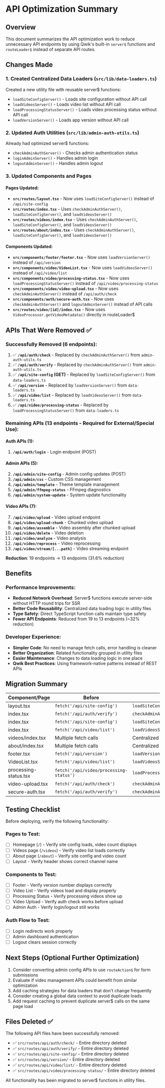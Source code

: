 # API Optimization Summary

## Overview

This document summarizes the API optimization work to reduce unnecessary API endpoints by using Qwik's built-in `server$` functions and `routeLoader$` instead of separate API routes.

## Changes Made

### 1. Created Centralized Data Loaders (`src/lib/data-loaders.ts`)

Created a new utility file with reusable server$ functions:

- `loadSiteConfigServer()` - Loads site configuration without API call
- `loadVideosServer()` - Loads video list without API call
- `loadProcessingStatusServer()` - Loads video processing status without API call
- `loadVersionServer()` - Loads app version without API call

### 2. Updated Auth Utilities (`src/lib/admin-auth-utils.ts`)

Already had optimized server$ functions:

- `checkAdminAuthServer()` - Checks admin authentication status
- `loginAdminServer()` - Handles admin login
- `logoutAdminServer()` - Handles admin logout

### 3. Updated Components and Pages

#### Pages Updated:

- **`src/routes/layout.tsx`** - Now uses `loadSiteConfigServer()` instead of `/api/site-config`
- **`src/routes/index.tsx`** - Uses `checkAdminAuthServer()`, `loadSiteConfigServer()`, and `loadVideosServer()`
- **`src/routes/videos/index.tsx`** - Uses `checkAdminAuthServer()`, `loadSiteConfigServer()`, and `loadVideosServer()`
- **`src/routes/about/index.tsx`** - Uses `checkAdminAuthServer()`, `loadSiteConfigServer()`, and `loadVideosServer()`

#### Components Updated:

- **`src/components/footer/footer.tsx`** - Now uses `loadVersionServer()` instead of `/api/version`
- **`src/components/video/VideoList.tsx`** - Now uses `loadVideosServer()` instead of `/api/video/list`
- **`src/components/video/processing-status.tsx`** - Now uses `loadProcessingStatusServer()` instead of `/api/video/processing-status`
- **`src/components/video/video-upload.tsx`** - Now uses `checkAdminAuthServer()` instead of `/api/auth/check`
- **`src/components/auth/secure-auth.tsx`** - Now uses `checkAdminAuthServer()` and `logoutAdminServer()` instead of API calls
- **`src/routes/video/[id]/index.tsx`** - Now uses `VideoProcessor.getVideoMetadata()` directly in routeLoader$

## APIs That Were Removed ✅

### Successfully Removed (6 endpoints):

1. ✅ **`/api/auth/check`** - Replaced by `checkAdminAuthServer()` from `admin-auth-utils.ts`
2. ✅ **`/api/auth/verify`** - Replaced by `checkAdminAuthServer()` from `admin-auth-utils.ts`
3. ✅ **`/api/site-config` (GET)** - Replaced by `loadSiteConfigServer()` from `data-loaders.ts`
4. ✅ **`/api/version`** - Replaced by `loadVersionServer()` from `data-loaders.ts`
5. ✅ **`/api/video/list`** - Replaced by `loadVideosServer()` from `data-loaders.ts`
6. ✅ **`/api/video/processing-status`** - Replaced by `loadProcessingStatusServer()` from `data-loaders.ts`

### Remaining APIs (13 endpoints - Required for External/Special Use):

#### Auth APIs (1):

1. **`/api/auth/login`** - Login endpoint (POST)

#### Admin APIs (5):

2. **`/api/admin/site-config`** - Admin config updates (POST)
3. **`/api/admin/css`** - Custom CSS management
4. **`/api/admin/template`** - Theme template management
5. **`/api/admin/ffmpeg-status`** - FFmpeg diagnostics
6. **`/api/admin/system-update`** - System update functionality

#### Video APIs (7):

7. **`/api/video/upload`** - Video upload endpoint
8. **`/api/video/upload-chunk`** - Chunked video upload
9. **`/api/video/assemble`** - Video assembly after chunked upload
10. **`/api/video/delete`** - Video deletion
11. **`/api/video/analyze`** - Video analysis
12. **`/api/video/reprocess`** - Video reprocessing
13. **`/api/video/stream/[...path]`** - Video streaming endpoint

**Reduction**: 19 endpoints → 13 endpoints (31.6% reduction)

## Benefits

### Performance Improvements:

- **Reduced Network Overhead**: Server$ functions execute server-side without HTTP round trips for SSR
- **Better Code Reusability**: Centralized data loading logic in utility files
- **Type Safety**: Direct TypeScript function calls maintain type safety
- **Fewer API Endpoints**: Reduced from 19 to 13 endpoints (~32% reduction)

### Developer Experience:

- **Simpler Code**: No need to manage fetch calls, error handling is cleaner
- **Better Organization**: Related functionality grouped in utility files
- **Easier Maintenance**: Changes to data loading logic in one place
- **Qwik Best Practices**: Using framework-native patterns instead of REST APIs

## Migration Summary

| Component/Page        | Before                                  | After                          |
| --------------------- | --------------------------------------- | ------------------------------ |
| layout.tsx            | `fetch('/api/site-config')`             | `loadSiteConfigServer()`       |
| index.tsx             | `fetch('/api/auth/verify')`             | `checkAdminAuthServer()`       |
| index.tsx             | `fetch('/api/site-config')`             | `loadSiteConfigServer()`       |
| index.tsx             | `fetch('/api/video/list')`              | `loadVideosServer()`           |
| videos/index.tsx      | Multiple fetch calls                    | Centralized server$ functions  |
| about/index.tsx       | Multiple fetch calls                    | Centralized server$ functions  |
| footer.tsx            | `fetch('/api/version')`                 | `loadVersionServer()`          |
| VideoList.tsx         | `fetch('/api/video/list')`              | `loadVideosServer()`           |
| processing-status.tsx | `fetch('/api/video/processing-status')` | `loadProcessingStatusServer()` |
| video-upload.tsx      | `fetch('/api/auth/check')`              | `checkAdminAuthServer()`       |
| secure-auth.tsx       | `fetch('/api/auth/verify')`             | `checkAdminAuthServer()`       |

## Testing Checklist

Before deploying, verify the following functionality:

### Pages to Test:

- [ ] Homepage (`/`) - Verify site config loads, video count displays
- [ ] Videos page (`/videos`) - Verify video list loads correctly
- [ ] About page (`/about`) - Verify site config and video count
- [ ] Layout - Verify header shows correct channel name

### Components to Test:

- [ ] Footer - Verify version number displays correctly
- [ ] Video List - Verify videos load and display properly
- [ ] Processing Status - Verify processing videos show up
- [ ] Video Upload - Verify auth check works before upload
- [ ] Admin Auth - Verify login/logout still works

### Auth Flow to Test:

- [ ] Login redirects work properly
- [ ] Admin dashboard authentication
- [ ] Logout clears session correctly

## Next Steps (Optional Further Optimization)

1. Consider converting admin config APIs to use `routeAction$` for form submissions
2. Evaluate if video management APIs could benefit from similar optimization
3. Add caching strategies for data loaders that don't change frequently
4. Consider creating a global data context to avoid duplicate loads
5. Add request caching to prevent duplicate server$ calls on the same page load

## Files Deleted ✅

The following API files have been successfully removed:

- ✅ `src/routes/api/auth/check/` - Entire directory deleted
- ✅ `src/routes/api/auth/verify/` - Entire directory deleted
- ✅ `src/routes/api/site-config/` - Entire directory deleted
- ✅ `src/routes/api/version/` - Entire directory deleted
- ✅ `src/routes/api/video/list/` - Entire directory deleted
- ✅ `src/routes/api/video/processing-status/` - Entire directory deleted

All functionality has been migrated to server$ functions in utility files.
